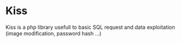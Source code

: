 # Kiss
Kiss is a php library usefull to basic SQL request and data exploitation (image modification, password hash ...)
